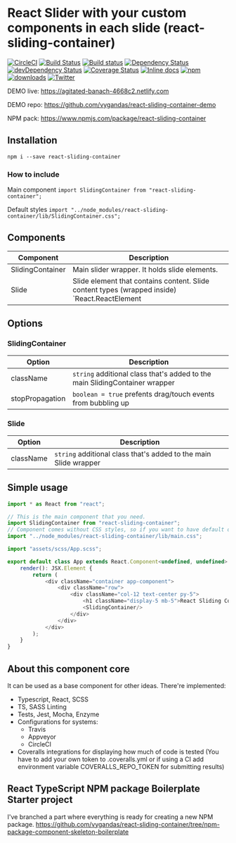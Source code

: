 # React Slider with your custom components in each slide (react-sliding-container)

[![CircleCI](https://circleci.com/gh/vygandas/react-sliding-container/tree/master.svg?style=svg)](https://circleci.com/gh/vygandas/react-sliding-container/tree/master)
[![Build Status](https://travis-ci.org/vygandas/react-sliding-container.svg?branch=master)](https://travis-ci.org/vygandas/react-sliding-container)
[![Build status](https://ci.appveyor.com/api/projects/status/rrbb14a14sf2mrel/branch/master?svg=true)](https://ci.appveyor.com/project/vygandas/react-sliding-container/branch/master)
[![Dependency Status](https://david-dm.org/vygandas/react-sliding-container.svg?theme=shields.io)](https://david-dm.org/vygandas/react-sliding-container)
[![devDependency Status](https://david-dm.org/vygandas/react-sliding-container/dev-status.svg?theme=shields.io)](https://david-dm.org/vygandas/react-sliding-container#info=devDependencies)
[![Coverage Status](https://coveralls.io/repos/github/vygandas/react-sliding-container/badge.svg?branch=master)](https://coveralls.io/github/vygandas/react-sliding-container?branch=master)
[![Inline docs](http://inch-ci.org/github/vygandas/react-sliding-container.svg?branch=master)](http://inch-ci.org/github/vygandas/react-sliding-container)
[![npm](https://img.shields.io/npm/v/react-sliding-container.svg?maxAge=3600)](https://www.npmjs.com/package/react-sliding-container)
[![downloads](https://img.shields.io/npm/dt/react-sliding-container.svg?maxAge=3600)](https://www.npmjs.com/package/react-sliding-container)
[![Twitter](https://img.shields.io/twitter/url/https/www.npmjs.com/package/react-sliding-container.svg?style=social)](https://twitter.com/intent/tweet?text=Wow:&url=https%3A%2F%2Fwww.npmjs.com%2Fpackage%2Freact-sliding-container)

DEMO live: https://agitated-banach-4668c2.netlify.com

DEMO repo: https://github.com/vygandas/react-sliding-container-demo

NPM pack: https://www.npmjs.com/package/react-sliding-container

## Installation

`npm i --save react-sliding-container`

### How to include

Main component `import SlidingContainer from "react-sliding-container";`

Default styles `import "../node_modules/react-sliding-container/lib/SlidingContainer.css";`

## Components

Component | Description
--- | ---
SlidingContainer | Main slider wrapper. It holds slide elements.
Slide | Slide element that contains content. Slide content types (wrapped inside) `React.ReactElement<any> | HTMLElement`

## Options

### SlidingContainer

Option | Description
--- | ---
className | `string` additional class that's added to the main SlidingContainer wrapper
stopPropagation | `boolean = true` prefents drag/touch events from bubbling up 

### Slide

Option | Description
--- | ---
className | `string` additional class that's added to the main Slide wrapper


## Simple usage

````javascript
import * as React from "react";

// This is the main component that you need.
import SlidingContainer from "react-sliding-container";
// Component comes without CSS styles, so if you want to have default ones you must include this
import "../node_modules/react-sliding-container/lib/main.css";

import "assets/scss/App.scss";

export default class App extends React.Component<undefined, undefined> {
    render(): JSX.Element {
        return (
            <div className="container app-component">
                <div className="row">
                    <div className="col-12 text-center py-5">
                        <h1 className="display-5 mb-5">React Sliding Container Demo App</h1>
                        <SlidingContainer/>
                    </div>
                </div>
            </div>
        );
    }
}
````

## About this component core

It can be used as a base component for other ideas. There're implemented:

- Typescript, React, SCSS
- TS, SASS Linting
- Tests, Jest, Mocha, Enzyme
- Configurations for systems:
  - Travis
  - Appveyor
  - CircleCI
- Coveralls integrations for displaying how much of code is tested (You have to add your own token to .coveralls.yml or if using a CI add environment variable COVERALLS_REPO_TOKEN for submitting results)

## React TypeScript NPM package Boilerplate Starter project

I've branched a part where everything is ready for creating a new NPM package.
https://github.com/vygandas/react-sliding-container/tree/npm-package-component-skeleton-boilerplate

